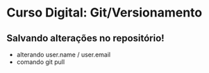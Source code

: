 # Curso Digital: Git/Versionamento

## Salvando alterações no repositório!
* alterando user.name / user.email
* comando git pull
